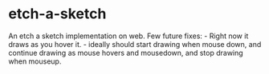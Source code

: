 # etch-a-sketch
An etch a sketch implementation on web.
Few future fixes:
    - Right now it draws as you hover it.
    - ideally should start drawing when mouse down, and continue drawing as mouse hovers and mousedown, and stop    drawing when mouseup.